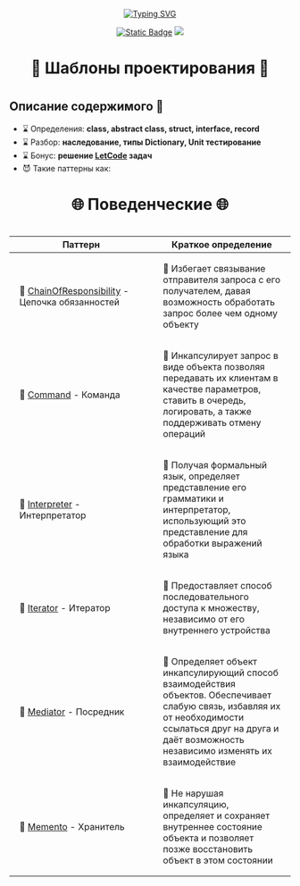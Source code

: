 <p align="center">
    <!-- <p align="center">
        <img src="/" width="100%" alt="Banner">
    <a></a> -->
    <!-- </p> -->
    <p align="center">
        <a href="https://git.io/typing-svg"><img src="https://readme-typing-svg.demolab.com?font=Fira+Code&pause=1000&center=true&vCenter=true&width=435&lines=%D0%9F%D0%BE%D0%B2%D1%82%D0%BE%D1%80%D0%B5%D0%BD%D0%B8%D0%B5+-+%D0%BC%D0%B0%D1%82%D1%8C+%D1%83%D1%87%D0%B5%D0%BD%D0%B8%D1%8F" alt="Typing SVG" /></a>
    </p>
    <p align="center">
        <a href="https://sites.google.com/view/dvurechensky" target="_blank"><img alt="Static Badge" src="https://img.shields.io/badge/Dvurechensky-N-blue"></a>
        <img src="https://img.shields.io/badge/Csharp-VS2022-blue?logo=csharp&logoColor=FFFF00">
    </p>
</p>

<p align="center">
    <h1 align="center">🔱 Шаблоны проектирования 🔱<h1>
</p>

## Описание содержимого 💼

- ⌛ Определения: **class, abstract class, struct, interface, record**
- ⌛ Разбор: **наследование, типы Dictionary, Unit тестирование**
- ⌛ Бонус: **решение [LetCode](https://leetcode.com/) задач**
- 😈 Такие паттерны как:
>
<h1 align="center">🌐 Поведенческие 🌐<h1>
<table align="center">
    <thead>
        <tr>
            <th>Паттерн</th>
            <th>Краткое определение</th>
        </tr>
    </thead>
    <tbody>
        <tr>
            <td style="width: 500px; padding: 18px;">💢 <a href="/Patterns/ChainOfResponsibility/Program.cs">ChainOfResponsibility</a> - Цепочка обязанностей</td>
            <td style="width: 500px; padding: 18px;">🔎  Избегает связывание отправителя запроса с его получателем, давая возможность обработать запрос более чем одному объекту</td>
        </tr>
        <tr>
            <td style="width: 500px; padding: 18px;">💢 <a href="/Patterns/Command/Program.cs">Command</a> - Команда</td>
            <td style="width: 500px; padding: 18px;">🔎   Инкапсулирует запрос в виде объекта позволяя передавать их клиентам в качестве параметров, ставить в очередь, логировать, а также поддерживать отмену операций</td>
        </tr>
        <tr>
            <td style="width: 500px; padding: 18px;">💢 <a href="/Patterns/Interpreter/Program.cs">Interpreter</a> - Интерпретатор</td>
            <td style="width: 500px; padding: 18px;">🔎   Получая формальный язык, определяет представление его грамматики и интерпретатор, использующий это представление для обработки выражений языка</td>
        </tr>
        <tr>
            <td style="width: 500px; padding: 18px;">💢 <a href="/Patterns/Iterator/Program.cs">Iterator</a> - Итератор</td>
            <td style="width: 500px; padding: 18px;">🔎   Предоставляет способ последовательного доступа к множеству, независимо от его внутреннего устройства</td>
        </tr>
        <tr>
            <td style="width: 500px; padding: 18px;">💢 <a href="/Patterns/Mediator/Program.cs">Mediator</a> - Посредник</td>
            <td style="width: 500px; padding: 18px;">🔎   Определяет объект инкапсулирующий способ взаимодействия объектов. Обеспечивает слабую связь, избавляя их от необходимости ссылаться друг на друга и даёт возможность независимо изменять их взаимодействие</td>
        </tr>
        <tr>
            <td style="width: 500px; padding: 18px;">💢 <a href="/Patterns/Memento/Program.cs">Memento</a> - Хранитель</td>
            <td style="width: 500px; padding: 18px;">🔎   Не нарушая инкапсуляцию, определяет и сохраняет внутреннее состояние объекта и позволяет позже восстановить объект в этом состоянии</td>
        </tr>
    </tbody>
</table>